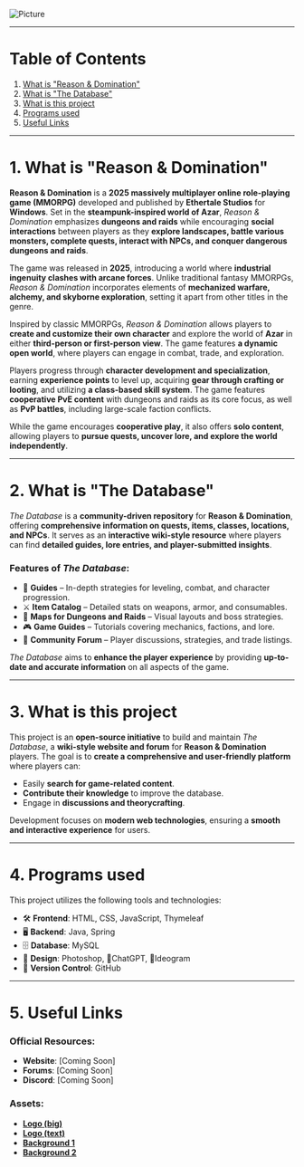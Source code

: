![Picture](https://i.ibb.co/Yd401Fd/logo-textonly.png)

---

# Table of Contents
1. [What is "Reason & Domination"](#1-what-is-reason--domination)
2. [What is "The Database"](#2-what-is-the-database)
3. [What is this project](#3-what-is-this-project)
4. [Programs used](#4-programs-used)
5. [Useful Links](#5-useful-links)

---

# 1. What is "Reason & Domination"

**Reason & Domination** is a **2025 massively multiplayer online role-playing game (MMORPG)** developed and published by **Ethertale Studios** for **Windows**. Set in the **steampunk-inspired world of Azar**, *Reason & Domination* emphasizes **dungeons and raids** while encouraging **social interactions** between players as they **explore landscapes, battle various monsters, complete quests, interact with NPCs, and conquer dangerous dungeons and raids**.

The game was released in **2025**, introducing a world where **industrial ingenuity clashes with arcane forces**. Unlike traditional fantasy MMORPGs, *Reason & Domination* incorporates elements of **mechanized warfare, alchemy, and skyborne exploration**, setting it apart from other titles in the genre.

Inspired by classic MMORPGs, *Reason & Domination* allows players to **create and customize their own character** and explore the world of **Azar** in either **third-person or first-person view**. The game features **a dynamic open world**, where players can engage in combat, trade, and exploration.

Players progress through **character development and specialization**, earning **experience points** to level up, acquiring **gear through crafting or looting**, and utilizing **a class-based skill system**. The game features **cooperative PvE content** with dungeons and raids as its core focus, as well as **PvP battles**, including large-scale faction conflicts.

While the game encourages **cooperative play**, it also offers **solo content**, allowing players to **pursue quests, uncover lore, and explore the world independently**.

---

# 2. What is "The Database"

*The Database* is a **community-driven repository** for **Reason & Domination**, offering **comprehensive information on quests, items, classes, locations, and NPCs**. It serves as an **interactive wiki-style resource** where players can find **detailed guides, lore entries, and player-submitted insights**.

### Features of *The Database*:
- 📖 **Guides** – In-depth strategies for leveling, combat, and character progression.
- ⚔️ **Item Catalog** – Detailed stats on weapons, armor, and consumables.
- 🏰 **Maps for Dungeons and Raids** – Visual layouts and boss strategies.
- 🎮 **Game Guides** – Tutorials covering mechanics, factions, and lore.
- 💬 **Community Forum** – Player discussions, strategies, and trade listings.

*The Database* aims to **enhance the player experience** by providing **up-to-date and accurate information** on all aspects of the game.

---

# 3. What is this project

This project is an **open-source initiative** to build and maintain *The Database*, a **wiki-style website and forum** for **Reason & Domination** players. The goal is to **create a comprehensive and user-friendly platform** where players can:
- Easily **search for game-related content**.
- **Contribute their knowledge** to improve the database.
- Engage in **discussions and theorycrafting**.

Development focuses on **modern web technologies**, ensuring a **smooth and interactive experience** for users.

---

# 4. Programs used

This project utilizes the following tools and technologies:

- 🛠️ **Frontend**: HTML, CSS, JavaScript, Thymeleaf
- 🖥️ **Backend**: Java, Spring
- 🗄️ **Database**: MySQL
- 🎨 **Design**: Photoshop, 🤖ChatGPT, 🤖Ideogram
- 📂 **Version Control**: GitHub

---

# 5. Useful Links

### Official Resources:
- **Website**: [Coming Soon]
- **Forums**: [Coming Soon]
- **Discord**: [Coming Soon]

### Assets:
- **[Logo (big)](https://ibb.co/GMfH84M)**
- **[Logo (text)](https://ibb.co/zPsLBz3)**
- **[Background 1](https://ibb.co/5BhXGz7)**
- **[Background 2](https://ibb.co/0yKQmy5B)**